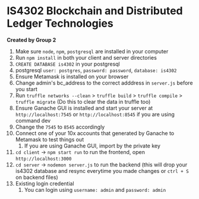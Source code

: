 # IS4302 Blockchain and Distributed Ledger Technologies

**Created by Group 2**

1. Make sure `node`, `npm`, `postgresql` are installed in your computer
1. Run `npm install` in both your client and server directories
1. `CREATE DATABASE is4302` in your postgresql
1. postgresql `user: postgres`, `password: password`, `database: is4302`
1. Ensure Metamask is installed on your browser
1. Change admin's bc_address to the correct adddress in `server.js` before you start
1. Run `truffle networks --clean` > `truffle build` > `truffle compile` > `truffle migrate` (Do this to clear the data in truffle too)
1. Ensure Ganache GUI is installed and start your server at `http://localhost:7545` or `http://localhost:8545` if you are using command dev
1. Change the `7545` to `8545` accordingly
1. Connect one of your 10x accounts that generated by Ganache to Metamask to test things out
   1. If you are using Ganache GUI, import by the private key
1. `cd client` -> `npm start run` to run the frontend, open `http://localhost:3000`
1. `cd server` -> `nodemon server.js` to run the backend (this will drop your is4302 database and resync everytime you made changes or `ctrl + S` on backend files)
1. Existing login credential
   1. You can login using `username: admin` and `password: admin`
